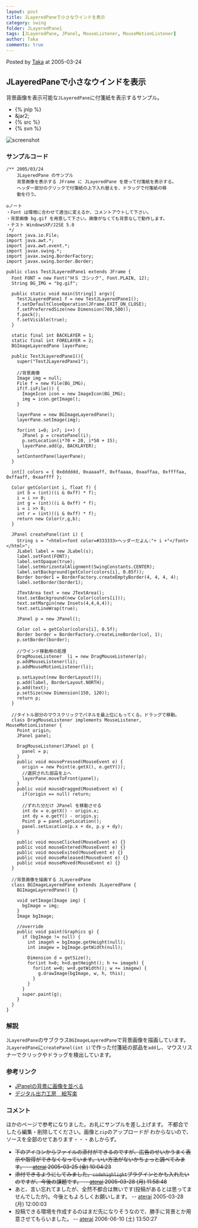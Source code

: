 ```yaml
---
layout: post
title: JLayeredPaneで小さなウインドを表示
category: swing
folder: JLayeredPane1
tags: [JLayeredPane, JPanel, MouseListener, MouseMotionListener]
author: Taka
comments: true
---
```


Posted by [Taka](http://terai.xrea.jp/Taka.html) at 2005-03-24

## JLayeredPaneで小さなウインドを表示
背景画像を表示可能な`JLayeredPane`に付箋紙を表示するサンプル。

- {% jnlp %}
- &jar2;
- {% src %}
- {% svn %}

<!-- dummy comment line for breaking list -->

![screenshot](https://lh6.googleusercontent.com/_9Z4BYR88imo/TQTOrYdIcmI/AAAAAAAAAcw/Ol4ZcH6Pw48/s800/JLayeredPane1.png)

### サンプルコード
<pre class="prettyprint"><code>/** 2005/03/24
    JLayeredPane のサンプル
    背景画像を表示する JFrame に JLayeredPane を使って付箋紙を表示する。
    ヘッダー部分のクリックで付箋紙の上下入れ替えを、ドラッグで付箋紙の移
    動を行う。

◎ノート
・Font は環境に合わせて適当に変えるか、コメントアウトして下さい。
・背景画像 bg.gif を用意して下さい。画像がなくても背景なしで動作します。
・テスト WindowsXP/J2SE 5.0
 */
import java.io.File;
import java.awt.*;
import java.awt.event.*;
import javax.swing.*;
import javax.swing.BorderFactory;
import javax.swing.border.Border;

public class TestJLayeredPane1 extends JFrame {
  Font FONT = new Font("ＭＳ ゴシック", Font.PLAIN, 12);
  String BG_IMG = "bg.gif";

  public static void main(String[] argv){
    TestJLayeredPane1 f = new TestJLayeredPane1();
    f.setDefaultCloseOperation(JFrame.EXIT_ON_CLOSE);
    f.setPreferredSize(new Dimension(700,500));
    f.pack();
    f.setVisible(true);
  }

  static final int BACKLAYER = 1;
  static final int FORELAYER = 2;
  BGImageLayeredPane layerPane;

  public TestJLayeredPane1(){
    super("TestJLayeredPane1");

    //背景画像
    Image img = null;
    File f = new File(BG_IMG);
    if(f.isFile()) {
      ImageIcon icon = new ImageIcon(BG_IMG);
      img = icon.getImage();
    }

    layerPane = new BGImageLayeredPane();
    layerPane.setImage(img);

    for(int i=0; i&lt;7; i++) {
      JPanel p = createPanel(i);
      p.setLocation(i*70 + 20, i*50 + 15);
      layerPane.add(p, BACKLAYER);
    }
    setContentPane(layerPane);
  }

  int[] colors = { 0xdddddd, 0xaaaaff, 0xffaaaa, 0xaaffaa, 0xffffaa, 0xffaaff, 0xaaffff };

  Color getColor(int i, float f) {
    int b = (int)((i &amp; 0xff) * f);
    i = i &gt;&gt; 8;
    int g = (int)((i &amp; 0xff) * f);
    i = i &gt;&gt; 8;
    int r = (int)((i &amp; 0xff) * f);
    return new Color(r,g,b);
  }

  JPanel createPanel(int i) {
    String s = "&lt;html&gt;&lt;font color=#333333&gt;ヘッダーだよん:"+ i +"&lt;/font&gt;&lt;/html&gt;";
    JLabel label = new JLabel(s);
    label.setFont(FONT);
    label.setOpaque(true);
    label.setHorizontalAlignment(SwingConstants.CENTER);
    label.setBackground(getColor(colors[i], 0.85f));
    Border border1 = BorderFactory.createEmptyBorder(4, 4, 4, 4);
    label.setBorder(border1);

    JTextArea text = new JTextArea();
    text.setBackground(new Color(colors[i]));
    text.setMargin(new Insets(4,4,4,4));
    text.setLineWrap(true);

    JPanel p = new JPanel();

    Color col = getColor(colors[i], 0.5f);
    Border border = BorderFactory.createLineBorder(col, 1);
    p.setBorder(border);

    //ウインド移動用の処理
    DragMouseListener  li = new DragMouseListener(p);
    p.addMouseListener(li);
    p.addMouseMotionListener(li);

    p.setLayout(new BorderLayout());
    p.add(label, BorderLayout.NORTH);
    p.add(text);
    p.setSize(new Dimension(150, 120));
    return p;
  }

  //タイトル部分のマウスクリックでパネルを最上位にもってくる。ドラッグで移動。
  class DragMouseListener implements MouseListener, MouseMotionListener {
    Point origin;
    JPanel panel;

    DragMouseListener(JPanel p) {
      panel = p;
    }
    public void mousePressed(MouseEvent e) {
      origin = new Point(e.getX(), e.getY());
      //選択された部品を上へ
      layerPane.moveToFront(panel);
    }
    public void mouseDragged(MouseEvent e) {
      if(origin == null) return;

      //ずれた分だけ JPanel を移動させる
      int dx = e.getX() - origin.x;
      int dy = e.getY() - origin.y;
      Point p = panel.getLocation();
      panel.setLocation(p.x + dx, p.y + dy);
    }

    public void mouseClicked(MouseEvent e) {}
    public void mouseEntered(MouseEvent e) {}
    public void mouseExited(MouseEvent e) {}
    public void mouseReleased(MouseEvent e) {}
    public void mouseMoved(MouseEvent e) {}
  }

  //背景画像を描画する JLayeredPane
  class BGImageLayeredPane extends JLayeredPane {
    BGImageLayeredPane() {}

    void setImage(Image img) {
      bgImage = img;
    }
    Image bgImage;

    //override
    public void paint(Graphics g) {
      if (bgImage != null) {
        int imageh = bgImage.getHeight(null);
        int imagew = bgImage.getWidth(null);

        Dimension d = getSize();
        for(int h=0; h&lt;d.getHeight(); h += imageh) {
          for(int w=0; w&lt;d.getWidth(); w += imagew) {
            g.drawImage(bgImage, w, h, this);
          }
        }
      }
      super.paint(g);
    }
  }
}
</code></pre>

### 解説
`JLayeredPane`のサブクラス`BGImageLayeredPane`で背景画像を描画しています。
`JLayeredPane`に`createPanel(int i)`で作った付箋紙の部品を`add`し、マウスリスナーでクリックやドラッグを検出しています。

### 参考リンク
- [JPanelの背景に画像を並べる](http://terai.xrea.jp/Swing/BackgroundImage.html)
- [デジタル出力工房　絵写楽](http://www.bekkoame.ne.jp/~bootan/free2.html)

<!-- dummy comment line for breaking list -->

### コメント
ほかのページで参考になりました。お礼にサンプルを差し上げます。
不都合でしたら編集・削除してください。画像と`zip`のアップロードが
わからないので、ソースを全部のせてあります・・・あしからず。

- ~~下のアイコンからファイルの添付ができるのですが、広告のせいかうまく表示や取得ができなくなっています。いい方法がないかちょっと調べてみます。 -- [aterai](http://terai.xrea.jp/aterai.html) 2005-03-25 (金) 10:04:23~~
- ~~添付できるようにしてみました。`codehighlight`プラグインとかも入れたいのですが、今後の課題です。 -- [aterai](http://terai.xrea.jp/aterai.html) 2005-03-28 (月) 11:58:48~~
- あと、言い忘れてましたが、全然不都合は無いです(投稿があるとは思ってませんでしたが)。今後ともよろしくお願いします。 -- [aterai](http://terai.xrea.jp/aterai.html) 2005-03-28 (月) 12:00:03
- 投稿できる環境を作成するのはまだ先になりそうなので、勝手に背景とか用意させてもらいました。 -- [aterai](http://terai.xrea.jp/aterai.html) 2006-06-10 (土) 13:50:27

<!-- dummy comment line for breaking list -->

